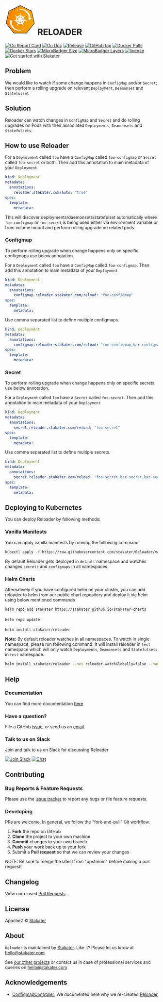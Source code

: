 # ![](assets/web/reloader-round-100px.png) RELOADER

[![Go Report Card](https://goreportcard.com/badge/github.com/stakater/reloader?style=flat-square)](https://goreportcard.com/report/github.com/stakater/reloader)
[![Go Doc](https://img.shields.io/badge/godoc-reference-blue.svg?style=flat-square)](http://godoc.org/github.com/stakater/reloader)
[![Release](https://img.shields.io/github/release/stakater/reloader.svg?style=flat-square)](https://github.com/stakater/reloader/releases/latest)
[![GitHub tag](https://img.shields.io/github/tag/stakater/reloader.svg?style=flat-square)](https://github.com/stakater/reloader/releases/latest)
[![Docker Pulls](https://img.shields.io/docker/pulls/stakater/reloader.svg?style=flat-square)](https://hub.docker.com/r/stakater/reloader/)
[![Docker Stars](https://img.shields.io/docker/stars/stakater/reloader.svg?style=flat-square)](https://hub.docker.com/r/stakater/reloader/)
[![MicroBadger Size](https://img.shields.io/microbadger/image-size/stakater/reloader.svg?style=flat-square)](https://microbadger.com/images/stakater/reloader)
[![MicroBadger Layers](https://img.shields.io/microbadger/layers/stakater/reloader.svg?style=flat-square)](https://microbadger.com/images/stakater/reloader)
[![license](https://img.shields.io/github/license/stakater/reloader.svg?style=flat-square)](LICENSE)
[![Get started with Stakater](https://stakater.github.io/README/stakater-github-banner.png)](http://stakater.com/?utm_source=Reloader&utm_medium=github)

## Problem

We would like to watch if some change happens in `ConfigMap` and/or `Secret`; then perform a rolling upgrade on relevant `Deployment`, `Deamonset` and `Statefulset`

## Solution

Reloader can watch changes in `ConfigMap` and `Secret` and do rolling upgrades on Pods with their associated `Deployments`, `Deamonsets` and `Statefulsets`.

## How to use Reloader

For a `Deployment` called `foo` have a `ConfigMap` called `foo-configmap` or `Secret` called `foo-secret` or both. Then add this annotation to main metadata of your `Deployment`

```yaml
kind: Deployment
metadata:
  annotations:
    reloader.stakater.com/auto: "true"
spec:
  template:
    metadata:
```

This will discover deployments/daemonsets/statefulset automatically where `foo-configmap` or `foo-secret` is being used either via environment variable or from volume mount and perform rolling upgrade on related pods.

### Configmap

To perform rolling upgrade when change happens only on specific configmaps use below annotation.

For a `Deployment` called `foo` have a `ConfigMap` called `foo-configmap`. Then add this annotation to main metadata of your `Deployment`

```yaml
kind: Deployment
metadata:
  annotations:
    configmap.reloader.stakater.com/reload: "foo-configmap"
spec:
  template:
    metadata:
```

Use comma separated list to define multiple configmaps.

```yaml
kind: Deployment
metadata:
  annotations:
    configmap.reloader.stakater.com/reload: "foo-configmap,bar-configmap,baz-configmap"
spec:
  template:
    metadata:
```

### Secret

To perform rolling upgrade when change happens only on specific secrets use below annotation.

For a `Deployment` called `foo` have a `Secret` called `foo-secret`. Then add this annotation to main metadata of  your `Deployment`

```yaml
kind: Deployment
metadata:
  annotations:
    secret.reloader.stakater.com/reload: "foo-secret"
spec:
  template:
    metadata:
```

Use comma separated list to define multiple secrets.

```yaml
kind: Deployment
metadata:
  annotations:
    secret.reloader.stakater.com/reload: "foo-secret,bar-secret,baz-secret"
spec:
  template:
    metadata:
```

## Deploying to Kubernetes

You can deploy Reloader by following methods:

### Vanilla Manifests

You can apply vanilla manifests by running the following command

```bash
kubectl apply -f https://raw.githubusercontent.com/stakater/Reloader/master/deployments/kubernetes/reloader.yaml
```

By default Reloader gets deployed in `default` namespace and watches changes `secrets` and `configmaps` in all namespaces.

### Helm Charts

Alternatively if you have configured helm on your cluster, you can add reloader to helm from our public chart repository and deploy it via helm using below mentioned commands

 ```bash
helm repo add stakater https://stakater.github.io/stakater-charts

helm repo update

helm install stakater/reloader
```

**Note:**  By default reloader watches in all namespaces. To watch in single namespace, please run following command. It will install reloader in `test` namespace which will only watch `Deployments`, `Deamonsets` and `Statefulsets` in `test` namespace.

```bash
helm install stakater/reloader --set reloader.watchGlobally=false --namespace test
```

## Help

### Documentation
You can find more documentation [here](docs/)

### Have a question?
File a GitHub [issue](https://github.com/stakater/Reloader/issues), or send us an [email](mailto:stakater@gmail.com).

### Talk to us on Slack

Join and talk to us on Slack for discussing Reloader

[![Join Slack](https://stakater.github.io/README/stakater-join-slack-btn.png)](https://stakater-slack.herokuapp.com/)
[![Chat](https://stakater.github.io/README/stakater-chat-btn.png)](https://stakater.slack.com/messages/CC5S05S12)

## Contributing

### Bug Reports & Feature Requests

Please use the [issue tracker](https://github.com/stakater/Reloader/issues) to report any bugs or file feature requests.

### Developing

PRs are welcome. In general, we follow the "fork-and-pull" Git workflow.

 1. **Fork** the repo on GitHub
 2. **Clone** the project to your own machine
 3. **Commit** changes to your own branch
 4. **Push** your work back up to your fork
 5. Submit a **Pull request** so that we can review your changes

NOTE: Be sure to merge the latest from "upstream" before making a pull request!

## Changelog

View our closed [Pull Requests](https://github.com/stakater/Reloader/pulls?q=is%3Apr+is%3Aclosed).

## License

Apache2 © [Stakater](http://stakater.com)

## About

`Reloader` is maintained by [Stakater][website]. Like it? Please let us know at <hello@stakater.com>

See [our other projects][community]
or contact us in case of professional services and queries on <hello@stakater.com>

  [website]: http://stakater.com/
  [community]: https://github.com/stakater/

## Acknowledgements

- [ConfigmapController](https://github.com/fabric8io/configmapcontroller); We documented here why we re-created [Reloader](docs/Reloader-vs-ConfigmapController.md)
